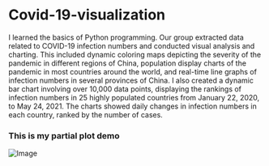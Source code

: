 # Covid-19-visualization
I learned the basics of Python programming. Our group extracted data related to COVID-19 infection numbers and conducted visual analysis and charting. This included dynamic coloring maps depicting the severity of the pandemic in different regions of China, population display charts of the pandemic in most countries around the world, and real-time line graphs of infection numbers in several provinces of China. I also created a dynamic bar chart involving over 10,000 data points, displaying the rankings of infection numbers in 25 highly populated countries from January 22, 2020, to May 24, 2021. The charts showed daily changes in infection numbers in each country, ranked by the number of cases.

### This is my partial plot demo
![Image]([[https://github.com/KexuanChen2001/Covid-19-visualization/My_partial_demo.gif](https://github.com/KexuanChen2001/Covid-19-visualization/blob/main/plots.py)https://github.com/KexuanChen2001/Covid-19-visualization/blob/main/plots.py](https://github.com/KexuanChen2001/Covid-19-visualization/blob/main/partial_demo.gif)https://github.com/KexuanChen2001/Covid-19-visualization/blob/main/partial_demo.gif)
